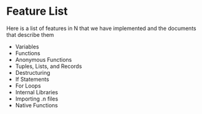 # Feature List

Here is a list of features in N that we have implemented and the documents that describe them

- Variables
- Functions
- Anonymous Functions
- Tuples, Lists, and Records
- Destructuring
- If Statements
- For Loops
- Internal Libraries
- Importing .n files
- Native Functions